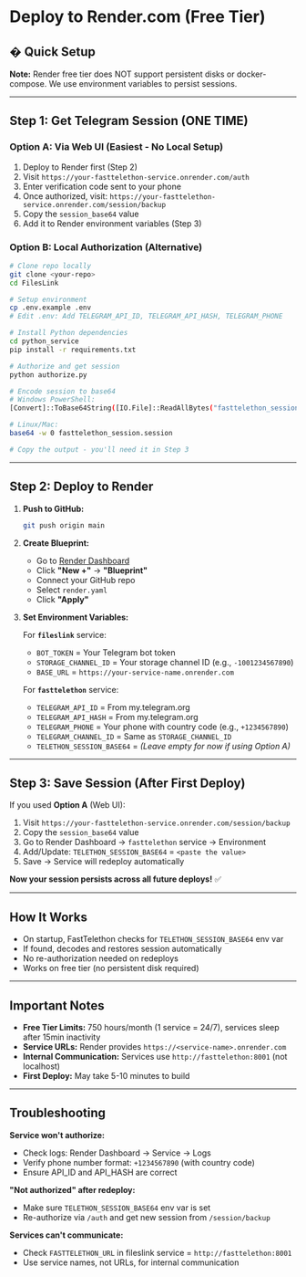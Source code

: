 # Deploy to Render.com (Free Tier)

## � Quick Setup

**Note:** Render free tier does NOT support persistent disks or docker-compose. We use environment variables to persist sessions.

---

## Step 1: Get Telegram Session (ONE TIME)

### Option A: Via Web UI (Easiest - No Local Setup)

1. Deploy to Render first (Step 2)
2. Visit `https://your-fasttelethon-service.onrender.com/auth`
3. Enter verification code sent to your phone
4. Once authorized, visit: `https://your-fasttelethon-service.onrender.com/session/backup`
5. Copy the `session_base64` value
6. Add it to Render environment variables (Step 3)

### Option B: Local Authorization (Alternative)

```bash
# Clone repo locally
git clone <your-repo>
cd FilesLink

# Setup environment
cp .env.example .env
# Edit .env: Add TELEGRAM_API_ID, TELEGRAM_API_HASH, TELEGRAM_PHONE

# Install Python dependencies
cd python_service
pip install -r requirements.txt

# Authorize and get session
python authorize.py

# Encode session to base64
# Windows PowerShell:
[Convert]::ToBase64String([IO.File]::ReadAllBytes("fasttelethon_session.session"))

# Linux/Mac:
base64 -w 0 fasttelethon_session.session

# Copy the output - you'll need it in Step 3
```

---

## Step 2: Deploy to Render

1. **Push to GitHub:**
   ```bash
   git push origin main
   ```

2. **Create Blueprint:**
   - Go to [Render Dashboard](https://dashboard.render.com)
   - Click **"New +"** → **"Blueprint"**
   - Connect your GitHub repo
   - Select `render.yaml`
   - Click **"Apply"**

3. **Set Environment Variables:**

   For **`fileslink`** service:
   - `BOT_TOKEN` = Your Telegram bot token
   - `STORAGE_CHANNEL_ID` = Your storage channel ID (e.g., `-1001234567890`)
   - `BASE_URL` = `https://your-service-name.onrender.com`

   For **`fasttelethon`** service:
   - `TELEGRAM_API_ID` = From my.telegram.org
   - `TELEGRAM_API_HASH` = From my.telegram.org
   - `TELEGRAM_PHONE` = Your phone with country code (e.g., `+1234567890`)
   - `TELEGRAM_CHANNEL_ID` = Same as `STORAGE_CHANNEL_ID`
   - `TELETHON_SESSION_BASE64` = *(Leave empty for now if using Option A)*

---

## Step 3: Save Session (After First Deploy)

If you used **Option A** (Web UI):

1. Visit `https://your-fasttelethon-service.onrender.com/session/backup`
2. Copy the `session_base64` value
3. Go to Render Dashboard → `fasttelethon` service → Environment
4. Add/Update: `TELETHON_SESSION_BASE64` = `<paste the value>`
5. Save → Service will redeploy automatically

**Now your session persists across all future deploys!** ✅

---

## How It Works

- On startup, FastTelethon checks for `TELETHON_SESSION_BASE64` env var
- If found, decodes and restores session automatically
- No re-authorization needed on redeploys
- Works on free tier (no persistent disk required)

---

## Important Notes

- **Free Tier Limits:** 750 hours/month (1 service = 24/7), services sleep after 15min inactivity
- **Service URLs:** Render provides `https://<service-name>.onrender.com`
- **Internal Communication:** Services use `http://fasttelethon:8001` (not localhost)
- **First Deploy:** May take 5-10 minutes to build

---

## Troubleshooting

**Service won't authorize:**
- Check logs: Render Dashboard → Service → Logs
- Verify phone number format: `+1234567890` (with country code)
- Ensure API_ID and API_HASH are correct

**"Not authorized" after redeploy:**
- Make sure `TELETHON_SESSION_BASE64` env var is set
- Re-authorize via `/auth` and get new session from `/session/backup`

**Services can't communicate:**
- Check `FASTTELETHON_URL` in fileslink service = `http://fasttelethon:8001`
- Use service names, not URLs, for internal communication
